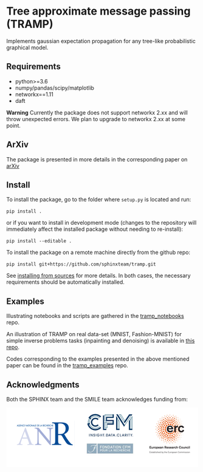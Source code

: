 # Tree approximate message passing (TRAMP)

Implements gaussian expectation propagation for any tree-like probabilistic graphical model.

## Requirements

- python>=3.6
- numpy/pandas/scipy/matplotlib
- networkx==1.11
- daft

**Warning** Currently the package does not support networkx 2.xx and will throw unexpected errors. We plan to upgrade to networkx 2.xx at some point.

## ArXiv

The package is presented in more details in the corresponding paper on [arXiv](https://github.com/sphinxteam/tramp/)

## Install

To install the package, go to the folder where `setup.py` is located and run:

```
pip install .
```

or if you want to install in development mode (changes to the repository will immediately affect the installed package without needing to re-install):
```
pip install --editable .
```

To install the package on a remote machine directly from the github repo:
```
pip install git+https://github.com/sphinxteam/tramp.git
```

See [installing from sources](https://packaging.python.org/guides/installing-using-pip-and-virtual-environments/#installing-from-source) for more details.
In both cases, the necessary requirements should be automatically installed.

## Examples

Illustrating notebooks and scripts are gathered in the [tramp_notebooks](https://github.com/sphinxteam/tramp_notebooks) repo.

An illustration of TRAMP on real data-set (MNIST, Fashion-MNIST) for simple inverse problems tasks (inpainting and denoising) is available in [this repo](https://github.com/benjaminaubin/tramp_demo_vae).

Codes corresponding to the examples presented in the above mentioned paper can be found in the [tramp_examples](https://github.com/benjaminaubin/tramp_examples) repo.

## Acknowledgments

Both the SPHINX team and the SMILE team acknowledges funding from:

![](logos.png)
